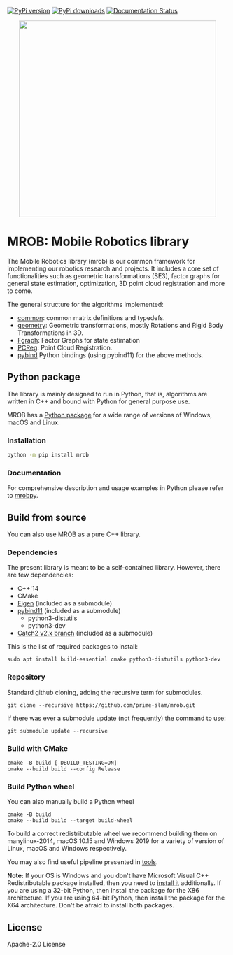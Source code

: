 [![PyPi version](https://img.shields.io/pypi/v/mrob.svg)](https://pypi.org/project/mrob/)
[![PyPi downloads](https://img.shields.io/pypi/dm/mrob.svg)](https://pypi.org/project/mrob/)
[![Documentation Status](https://readthedocs.org/projects/mrob/badge/?version=latest)](https://mrob.readthedocs.io/en/latest/?badge=latest)

<p align="center">
  <img src="https://sites.skoltech.ru/app/data/uploads/sites/50/2018/02/mr_animate1.gif" width="450">
</p>

# MROB: Mobile Robotics library
The Mobile Robotics library (mrob) is our common framework for implementing our robotics research and projects. It includes a core set of functionalities such as geometric transformations (SE3), factor graphs for general state estimation, optimization, 3D point cloud registration and more to come.

The general structure for the algorithms implemented:
* [common](https://github.com/prime-slam/mrob/tree/master/src/common): common matrix definitions and typedefs.
* [geometry](https://github.com/prime-slam/mrob/tree/master/src/geometry): Geometric transformations, mostly Rotations and Rigid Body Transformations in 3D.
* [Fgraph](https://github.com/prime-slam/mrob/tree/master/src/FGraph): Factor Graphs for state estimation
* [PCReg](https://github.com/prime-slam/mrob/tree/master/src/PCRegistration): Point Cloud Registration.
* [pybind](https://github.com/prime-slam/mrob/tree/master/src/pybind) Python bindings (using pybind11) for the above methods.


## Python package
The library is mainly designed to run in Python, that is, algorithms are written in C++ and bound with Python for general purpose use.

MROB has a [Python package](https://pypi.org/project/mrob/) for a wide range of versions of Windows, macOS and Linux.
### Installation
```bash
python -m pip install mrob
```
### Documentation
For comprehensive description and usage examples in Python please refer to [mrobpy](https://github.com/prime-slam/mrob/tree/master/mrobpy#readme).

## Build from source
You can also use MROB as a pure C++ library.
### Dependencies
The present library is meant to be a self-contained library. However, there are few dependencies:
* C++'14
* CMake
* [Eigen](https://gitlab.com/libeigen/eigen) (included as a submodule)
* [pybind11](https://github.com/pybind/pybind11) (included as a submodule)
  - python3-distutils
  - python3-dev
* [Catch2 v2.x branch](https://github.com/catchorg/Catch2/tree/v2.x) (included as a submodule)

This is the list of required packages to install:

`sudo apt install build-essential cmake python3-distutils python3-dev`

### Repository 
Standard github cloning, adding the recursive term for submodules.

`git clone --recursive https://github.com/prime-slam/mrob.git`

If there was ever a submodule update (not frequently) the command to use:

`git submodule update --recursive`

### Build with CMake
```
cmake -B build [-DBUILD_TESTING=ON]
cmake --build build --config Release
```

### Build Python wheel
You can also manually build a Python wheel
```
cmake -B build 
cmake --build build --target build-wheel
```
To build a correct redistributable wheel we recommend building them on manylinux-2014, macOS 10.15 and Windows 2019 for a variety of version of Linux, macOS and Windows respectively.

You may also find useful pipeline presented in [tools](https://github.com/prime-slam/mrob/tree/master/tools).

**Note:** If your OS is Windows and you don't have Microsoft Visual C++ Redistributable package installed, 
then you need to [install it](https://docs.microsoft.com/en-us/cpp/windows/latest-supported-vc-redist?view=msvc-160#visual-studio-2015-2017-2019-and-2022) additionally.
If you are using a 32-bit Python, then install the package for the X86 architecture. 
If you are using 64-bit Python, then install the package for the X64 architecture. 
Don't be afraid to install both packages.


## License
Apache-2.0 License
